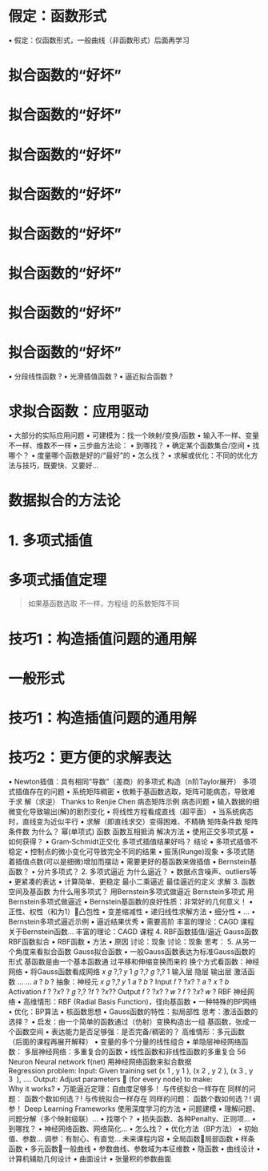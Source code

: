 # 假定：函数形式 

• 假定：仅函数形式，一般曲线（非函数形式）后面再学习

# 拟合函数的“好坏”

# 拟合函数的“好坏”

# 拟合函数的“好坏”

# 拟合函数的“好坏”

# 拟合函数的“好坏”

# 拟合函数的“好坏”

# 拟合函数的“好坏”

# 拟合函数的“好坏”

• 分段线性函数
?
• 光滑插值函数
?
• 逼近拟合函数
?

# 求拟合函数：应用驱动

• 大部分的实际应用问题
• 可建模为：找一个映射/变换/函数
• 输入不一样、变量不一样、维数不一样
• 三步曲方法论：
• 到哪找？
• 确定某个函数集合/空间
• 找哪个？
• 度量哪个函数是好的/“最好”的
• 怎么找？
• 求解或优化：不同的优化方法与技巧，既要快、又要好…

# 数据拟合的方法论

# 1. 多项式插值  

# 多项式插值定理

> 如果基函数选取
不一样，方程组
的系数矩阵不同

# 技巧1：构造插值问题的通用解

# 一般形式

# 技巧1：构造插值问题的通用解

# 技巧2：更方便的求解表达
• Newton插值：具有相同“导数”（差商）的多项式
构造（n阶Taylor展开）
多项式插值存在的问题
• 系统矩阵稠密
• 依赖于基函数选取，矩阵可能病态，导致难于求
解（求逆）
Thanks to Renjie Chen
病态矩阵示例
病态问题
• 输入数据的细微变化导致输出(解)的剧烈变化
• 将线性方程看成直线（超平面）
• 当系统病态时，直线变为近似平行
• 求解（即直线求交）变得困难、不精确
矩阵条件数
矩阵条件数
为什么？
幂(单项式) 函数
函数互相抵消
解决方法
• 使用正交多项式基
• 如何获得？
• Gram‐Schmidt正交化
多项式插值结果好吗？
结论
• 多项式插值不稳定
• 控制点的微小变化可导致完全不同的结果
• 振荡(Runge)现象
• 多项式随着插值点数(可以是细微)增加而摆动
• 需要更好的基函数来做插值
• Bernstein基函数？
• 分片多项式？
2. 多项式逼近
为什么逼近？
• 数据点含噪声、outliers等
• 更紧凑的表达
• 计算简单、更稳定
最小二乘逼近
最佳逼近的定义
求解
3. 函数空间及基函数
为什么用多项式？
用Bernstein多项式做逼近
Bernstein多项式
用Bernstein多项式做逼近
• Bernstein基函数的良好性质：非常好的几何意义！
• 正性、权性（和为1）凸包性
• 变差缩减性
• 递归线性求解方法
• 细分性
• …
• Bernstein多项式逼近示例
• 逼近结果优秀
• 需要高阶
丰富的理论：CAGD 课程
关于Bernstein函数…
丰富的理论：CAGD 课程
4. RBF函数插值/逼近
Gauss函数
RBF函数拟合
• RBF函数
• 方法
• 原因
讨论：现象
讨论：现象
思考：
5. 从另一个角度来看拟合函数
Gauss拟合函数
• 一般Gauss函数表达为标准Gauss函数的形式
基函数是由一个基本函数通
过平移和伸缩变换而来的
换个方式看函数：神经网络
• 将Gauss函数看成网络
𝑥
𝑔 ?,?
𝑦
1
𝑔 ?,?
𝑔 ?,?
1
输入层 隐层
输出层
激活函数
… …
𝑎 ?
𝑏 ?
抽象：神经元
𝑥
𝑔 ?,? 𝑦
1
𝑎 ?
𝑏 ?
Input
𝑓
? ?𝑥? ? 𝑎 ? 𝑥 ? 𝑏
Activation
𝑓 ? ?𝑥? ? 𝑔 ?,? ?𝑓
? ?𝑥??
Output
𝑓 ? ?𝑥? ? 𝑤 ? 𝑓 ? ?𝑥?
𝑤 ?
RBF 神经网络
• 高维情形：RBF (Radial Basis Function)，径向基函数
• 一种特殊的BP网络
• 优化：BP算法
• 核函数思想
• Gauss函数的特性：拟局部性
思考：激活函数的选择？
• 启发：由一个简单的函数通过（仿射）变换构造出一组
基函数，张成一个函数空间
• 表达能力是否足够强：是否完备/稠密的？
高维情形：多元函数
（后面的课程再展开解释）
• 变量的多个分量的线性组合
• 单隐层神经网络函数：
多层神经网络：多重复合的函数
• 线性函数和非线性函数的多重复合
56
Neuron
Neural network
f(net)
用神经网络函数来拟合数据
Regression problem:
Input: Given training set (x 1 , y 1 ), (x 2 , y 2 ), (x 3 , y 3  ), ….
Output: Adjust parameters  (for every node) to make:
Why it works?
• 万能逼近定理：自由度足够多！
与传统拟合一样存在
同样的问题：
函数个数如何选？!
与传统拟合一样存在
同样的问题：
函数个数如何选？!
调参！
Deep Learning Frameworks
使用深度学习的方法
• 问题建模
• 理解问题、问题分解（多个映射级联）…
• 找哪个？
• 损失函数、各种Penalty、正则项…
• 到哪找？
• 神经网络函数、网络简化…
• 怎么找？
• 优化方法（BP方法）
• 初始值、参数…
调参：有耐心、有直觉…
未来课程内容
• 全局函数局部函数
• 样条函数
• 多元函数一般曲线
• 参数曲线、参数域为本征维数
• 隐函数
• 曲线设计
• 计算机辅助几何设计
• 曲面设计
• 张量积的参数曲面


